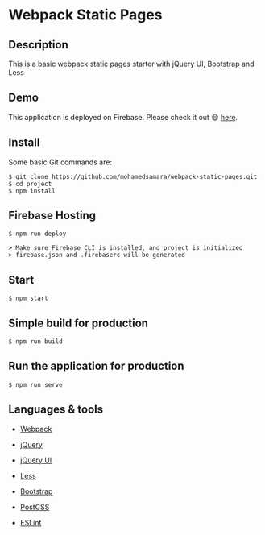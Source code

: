 # Webpack Static Pages

## Description

This is a basic webpack static pages starter with jQuery UI, Bootstrap and Less

## Demo

This application is deployed on Firebase. Please check it out :smile: [here](https://webpack-static-pages.firebaseapp.com/).


## Install

Some basic Git commands are:

```
$ git clone https://github.com/mohamedsamara/webpack-static-pages.git
$ cd project
$ npm install
```

## Firebase Hosting

```
$ npm run deploy

> Make sure Firebase CLI is installed, and project is initialized
> firebase.json and .firebaserc will be generated
```


## Start

```
$ npm start
```

## Simple build for production

```
$ npm run build
```

## Run the application for production

```
$ npm run serve
```

## Languages & tools

- [Webpack](https://webpack.js.org/)

- [jQuery](https://jquery.com/)

- [jQuery UI](https://jqueryui.com/)

- [Less](http://lesscss.org/)

- [Bootstrap](https://getbootstrap.com/)

- [PostCSS](https://postcss.org/)

- [ESLint](https://eslint.org/)
 